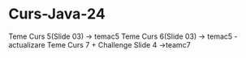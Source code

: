 # Curs-Java-24

Teme Curs 5(Slide 03) -> temac5
Teme Curs 6(Slide 03) -> temac5 - actualizare
Teme Curs 7 + Challenge Slide 4 ->teamc7
